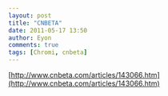 ```yaml
---
layout: post
title: "CNBETA"
date: 2011-05-17 13:50
author: Eyon
comments: true
tags: [Chromi, cnbeta]
---
```

[http://www.cnbeta.com/articles/143066.htm](http://www.cnbeta.com/articles/143066.htm)
